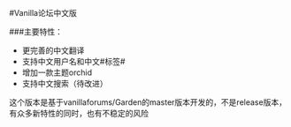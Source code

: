 #Vanilla论坛中文版

###主要特性：
*   更完善的中文翻译
*   支持中文用户名和中文#标签#
*   增加一款主题orchid
*   支持中文搜索（待改进）

这个版本是基于vanillaforums/Garden的master版本开发的，不是release版本，有众多新特性的同时，也有不稳定的风险
